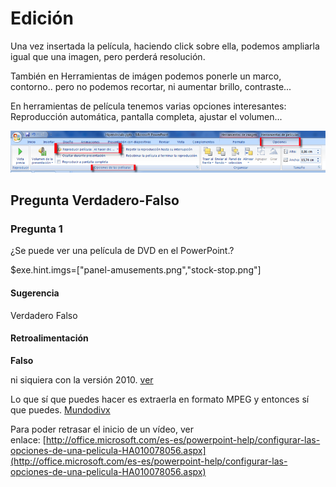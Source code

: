 # Edición

Una vez insertada la película, haciendo click sobre ella, podemos ampliarla igual que una imagen, pero perderá resolución.

También en Herramientas de imágen podemos ponerle un marco, contorno.. pero no podemos recortar, ni aumentar brillo, contraste...

En herramientas de película tenemos varias opciones interesantes: Reproducción automática, pantalla completa, ajustar el volumen...


![Reproducir Películas](img/reproducir-peliculas.png "Reproducir Películas")


## Pregunta Verdadero-Falso

### Pregunta 1

¿Se puede ver una película de DVD en el PowerPoint.?

$exe.hint.imgs=\["panel-amusements.png","stock-stop.png"\]

#### Sugerencia

 Verdadero  Falso

#### Retroalimentación

**Falso**

ni siquiera con la versión 2010. [ver](http://office.microsoft.com/es-es/powerpoint-help/deseo-agregar-una-pelicula-digital-de-un-dvd-de-video-a-una-presentacion-HA010042460.aspx)

Lo que sí que puedes hacer es extraerla en formato MPEG y entonces sí que puedes. [Mundodivx](http://www.mundodivx.com/) 

[](http://office.microsoft.com/es-es/powerpoint-help/deseo-agregar-una-pelicula-digital-de-un-dvd-de-video-a-una-presentacion-HA010042460.aspx)

Para poder retrasar el inicio de un vídeo, ver enlace: [http://office.microsoft.com/es-es/powerpoint-help/configurar-las-opciones-de-una-pelicula-HA010078056.aspx](http://office.microsoft.com/es-es/powerpoint-help/configurar-las-opciones-de-una-pelicula-HA010078056.aspx)

